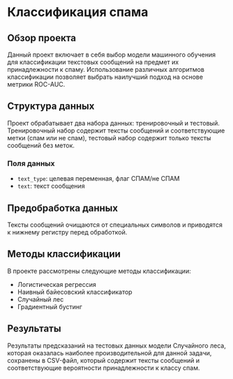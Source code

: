 # Классификация спама

## Обзор проекта

Данный проект включает в себя выбор модели машинного обучения для классификации текстовых сообщений на предмет их принадлежности к спаму. Использование различных алгоритмов классификации позволяет выбрать наилучший подход на основе метрики ROC-AUC.

## Структура данных

Проект обрабатывает два набора данных: тренировочный и тестовый. Тренировочный набор содержит тексты сообщений и соответствующие метки (спам или не спам), тестовый набор содержит только тексты сообщений без меток.

### Поля данных

- `text_type`: целевая переменная, флаг СПАМ/не СПАМ
- `text`: текст сообщения

## Предобработка данных

Тексты сообщений очищаются от специальных символов и приводятся к нижнему регистру перед обработкой.

## Методы классификации

В проекте рассмотрены следующие методы классификации:
- Логистическая регрессия
- Наивный байесовский классификатор
- Случайный лес
- Градиентный бустинг

## Результаты

Результаты предсказаний на тестовых данных модели Случайного леса, которая оказалась наиболее производительной для данной задачи, сохранены в CSV-файл, который содержит тексты сообщений и соответствующие вероятности принадлежности к классу спам.
